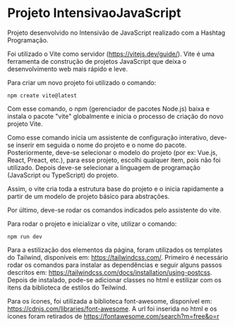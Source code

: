 # Projeto IntensivaoJavaScript

Projeto desenvolvido no Intensivão de JavaScript realizado com a Hashtag Programação.

Foi utilizado o Vite como servidor (https://vitejs.dev/guide/). Vite é uma ferramenta de construção de projetos JavaScript que deixa o desenvolvimento web mais rápido e leve. 

Para criar um novo projeto foi utilizado o comando:
```
npm create vite@latest
```
Com esse comando, o npm (gerenciador de pacotes Node.js) baixa e instala o pacote "vite" globalmente e inicia o processo de criação do novo projeto Vite.

Como esse comando inicia um assistente de configuração interativo, deve-se inserir em seguida o nome do projeto e o nome do pacote. Posteriormente, deve-se selecionar o modelo do projeto  (por ex: Vue.js, React, Preact, etc.), para esse projeto, escolhi qualquer item, pois não foi utilizado. 
Depois deve-se selecionar a linguagem de programação (JavaScript ou TypeScript) do projeto.

Assim, o vite cria toda a estrutura base do projeto e o inicia rapidamente a partir de um modelo de projeto básico para abstrações.

Por último, deve-se rodar os comandos indicados pelo assistente do vite.

Para rodar o projeto e inicializar o vite, utilizar o comando:
```
npm run dev
```

Para a estilização dos elementos da página, foram utilizados os templates do Tailwind, disponíveis em: https://tailwindcss.com/. Primeiro é necessário rodar os comandos para instalar as dependências e seguir alguns passos descritos em: https://tailwindcss.com/docs/installation/using-postcss.
Depois de instalado, pode-se adicionar classes no html e estilizar com os itens da biblioteca de estilos do Teilwind.

Para os ícones, foi utilizada a biblioteca font-awesome, disponível em: https://cdnjs.com/libraries/font-awesome. A url foi inserida no html e os ícones foram retirados de https://fontawesome.com/search?m=free&o=r
